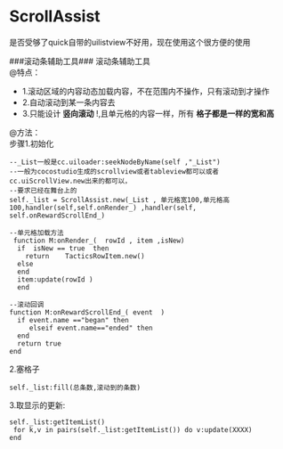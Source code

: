 # ScrollAssist
是否受够了quick自带的uilistview不好用，现在使用这个很方便的使用

###滚动条辅助工具###
滚动条辅助工具  
 @特点：

- 1.滚动区域的内容动态加载内容，不在范围内不操作，只有滚动到才操作 
- 2.自动滚动到某一条内容去 
- 3.只能设计 **竖向滚动** !,且单元格的内容一样，所有 **格子都是一样的宽和高**  
 
 @方法：  
步骤1.初始化　 

    --_List一般是cc.uiloader:seekNodeByName(self ,"_List") 
    --一般为cocostudio生成的scrollview或者tableview都可以或者cc.uiScrollView.new出来的都可以，
    --要求已经在舞台上的
    self._list = ScrollAssist.new(_List , 单元格宽100,单元格高100,handler(self,self.onRender_) ,handler(self, self.onRewardScrollEnd_)

    --单元格加载方法
     function M:onRender_(  rowId , item ,isNew)
      if  isNew == true  then 
        return    TacticsRowItem.new()
      else 
      end
      item:update(rowId )
      end

    --滚动回调
    function M:onRewardScrollEnd_( event  )
      if event.name =="began" then 
         elseif event.name=="ended" then
      end
      return true 
    end
2.塞格子　

    self._list:fill(总条数,滚动到的条数)

3.取显示的更新: 

    self._list:getItemList() 
     for k,v in pairs(self._list:getItemList()) do v:update(XXXX)  
    end 
